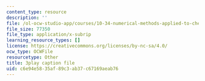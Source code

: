 ```yaml
---
content_type: resource
description: ''
file: /ol-ocw-studio-app/courses/10-34-numerical-methods-applied-to-chemical-engineering-fall-2015/c6e94e5835af89c3ab37c67169aeab76_w9GJyvkHbNM.srt
file_size: 77350
file_type: application/x-subrip
learning_resource_types: []
license: https://creativecommons.org/licenses/by-nc-sa/4.0/
ocw_type: OCWFile
resourcetype: Other
title: 3play caption file
uid: c6e94e58-35af-89c3-ab37-c67169aeab76
---
```

